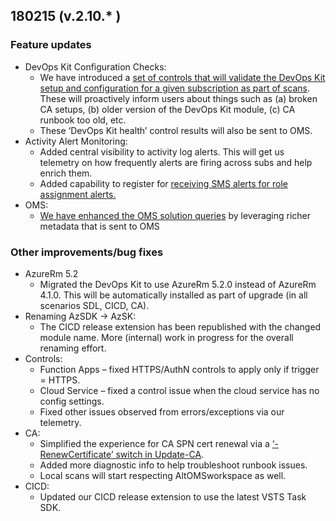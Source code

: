 ## 180215 (v.2.10.* )
### Feature updates

* DevOps Kit Configuration Checks: 
  * We have introduced a [set of controls that will validate the DevOps Kit setup and configuration for a given subscription as part of scans](https://github.com/azsk/DevOpsKit-docs/blob/master/02-Secure-Development/ControlCoverage/Feature/AzSKCfg.md). These will proactively inform users about things such as (a) broken CA setups, (b) older version of the DevOps Kit module, (c) CA runbook too old, etc.
  * These ‘DevOps Kit health’ control results will also be sent to OMS.
* Activity Alert Monitoring:
  * Added central visibility to activity log alerts. This will get us telemetry on how frequently alerts are firing across subs and help enrich them.
  * Added capability to register for [receiving SMS alerts for role assignment alerts.](https://github.com/azsk/DevOpsKit-docs/blob/master/01-Subscription-Security/Readme.md#configure-alerts-for-your-subscription)
* OMS: 
  * [We have enhanced the OMS solution queries](https://github.com/azsk/DevOpsKit-docs/blob/master/05-Alerting-and-Monitoring/Readme.md#guide-to-azsk-oms-solution-queries) by leveraging richer metadata that is sent to OMS
  
### Other improvements/bug fixes
* AzureRm 5.2
	* Migrated the DevOps Kit to use AzureRm 5.2.0 instead of AzureRm 4.1.0. This will be automatically installed as part of upgrade (in all scenarios SDL, CICD, CA).
* Renaming AzSDK -> AzSK:
	* The CICD release extension has been republished with the changed module name. More (internal) work in progress for the overall renaming effort. 
* Controls: 
	* Function Apps – fixed HTTPS/AuthN controls to apply only if trigger = HTTPS.
	* Cloud Service – fixed a control issue when the cloud service has no config settings.
	* Fixed other issues observed from errors/exceptions via our telemetry. 
* CA:
	* Simplified the experience for CA SPN cert renewal via a [‘-RenewCertificate’ switch in Update-CA](https://github.com/azsk/DevOpsKit-docs/tree/master/04-Continous-Assurance#updating-an-existing-continuous-assurance-setup).
	* Added more diagnostic info to help troubleshoot runbook issues.
	* Local scans will start respecting AltOMSworkspace as well.
* CICD: 
	* Updated our CICD release extension to use the latest VSTS Task SDK.
